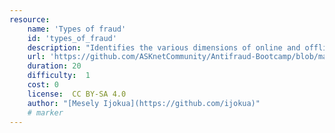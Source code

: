 ```yaml
---
resource:
    name: 'Types of fraud'
    id: 'types_of_fraud'  
    description: "Identifies the various dimensions of online and offline fraud that can be packagaed through"
    url: 'https://github.com/ASKnetCommunity/Antifraud-Bootcamp/blob/main/types_of_fraud.md'
    duration: 20   
    difficulty:  1  
    cost: 0     
    license:  CC BY-SA 4.0
    author: "[Mesely Ijokua](https://github.com/ijokua)"
    # marker
---
```

